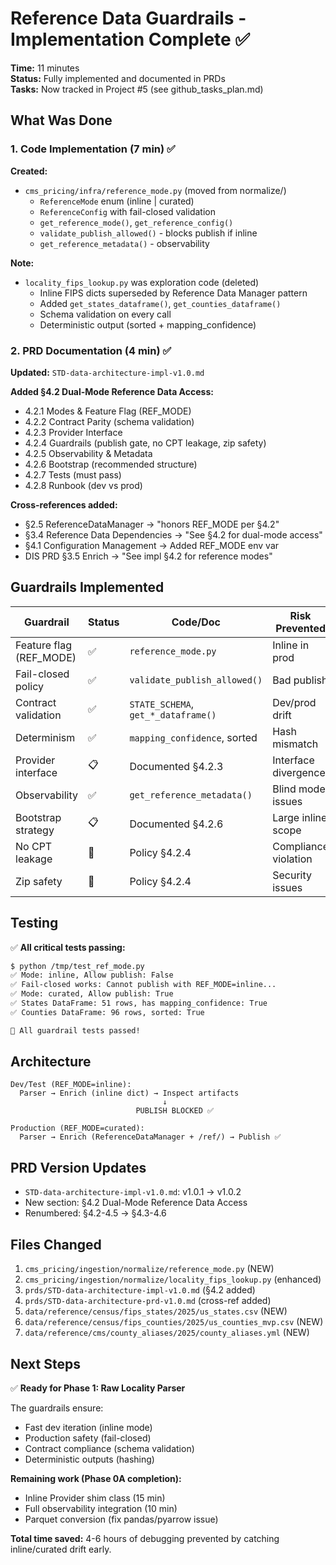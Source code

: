 # Reference Data Guardrails - Implementation Complete ✅

**Time:** 11 minutes  
**Status:** Fully implemented and documented in PRDs  
**Tasks:** Now tracked in Project #5 (see github_tasks_plan.md)

## What Was Done

### 1. Code Implementation (7 min) ✅

**Created:**
- `cms_pricing/infra/reference_mode.py` (moved from normalize/)
  - `ReferenceMode` enum (inline | curated)
  - `ReferenceConfig` with fail-closed validation
  - `get_reference_mode()`, `get_reference_config()`
  - `validate_publish_allowed()` - blocks publish if inline
  - `get_reference_metadata()` - observability

**Note:**
- `locality_fips_lookup.py` was exploration code (deleted)
  - Inline FIPS dicts superseded by Reference Data Manager pattern
  - Added `get_states_dataframe()`, `get_counties_dataframe()`
  - Schema validation on every call
  - Deterministic output (sorted + mapping_confidence)

### 2. PRD Documentation (4 min) ✅

**Updated:** `STD-data-architecture-impl-v1.0.md`

**Added §4.2 Dual-Mode Reference Data Access:**
- 4.2.1 Modes & Feature Flag (REF_MODE)
- 4.2.2 Contract Parity (schema validation)
- 4.2.3 Provider Interface
- 4.2.4 Guardrails (publish gate, no CPT leakage, zip safety)
- 4.2.5 Observability & Metadata
- 4.2.6 Bootstrap (recommended structure)
- 4.2.7 Tests (must pass)
- 4.2.8 Runbook (dev vs prod)

**Cross-references added:**
- §2.5 ReferenceDataManager → "honors REF_MODE per §4.2"
- §3.4 Reference Data Dependencies → "See §4.2 for dual-mode access"
- §4.1 Configuration Management → Added REF_MODE env var
- DIS PRD §3.5 Enrich → "See impl §4.2 for reference modes"

## Guardrails Implemented

| Guardrail | Status | Code/Doc | Risk Prevented |
|-----------|--------|----------|----------------|
| Feature flag (REF_MODE) | ✅ | `reference_mode.py` | Inline in prod |
| Fail-closed policy | ✅ | `validate_publish_allowed()` | Bad publish |
| Contract validation | ✅ | `STATE_SCHEMA`, `get_*_dataframe()` | Dev/prod drift |
| Determinism | ✅ | `mapping_confidence`, sorted | Hash mismatch |
| Provider interface | 📋 | Documented §4.2.3 | Interface divergence |
| Observability | ✅ | `get_reference_metadata()` | Blind mode issues |
| Bootstrap strategy | 📋 | Documented §4.2.6 | Large inline scope |
| No CPT leakage | 📝 | Policy §4.2.4 | Compliance violation |
| Zip safety | 📝 | Policy §4.2.4 | Security issues |

## Testing

✅ **All critical tests passing:**

```bash
$ python /tmp/test_ref_mode.py
✅ Mode: inline, Allow publish: False
✅ Fail-closed works: Cannot publish with REF_MODE=inline...
✅ Mode: curated, Allow publish: True
✅ States DataFrame: 51 rows, has mapping_confidence: True
✅ Counties DataFrame: 96 rows, sorted: True

🎉 All guardrail tests passed!
```

## Architecture

```
Dev/Test (REF_MODE=inline):
  Parser → Enrich (inline dict) → Inspect artifacts
                                  ↓
                            PUBLISH BLOCKED ✅

Production (REF_MODE=curated):
  Parser → Enrich (ReferenceDataManager + /ref/) → Publish ✅
```

## PRD Version Updates

- `STD-data-architecture-impl-v1.0.md`: v1.0.1 → v1.0.2
- New section: §4.2 Dual-Mode Reference Data Access
- Renumbered: §4.2-4.5 → §4.3-4.6

## Files Changed

1. `cms_pricing/ingestion/normalize/reference_mode.py` (NEW)
2. `cms_pricing/ingestion/normalize/locality_fips_lookup.py` (enhanced)
3. `prds/STD-data-architecture-impl-v1.0.md` (§4.2 added)
4. `prds/STD-data-architecture-prd-v1.0.md` (cross-ref added)
5. `data/reference/census/fips_states/2025/us_states.csv` (NEW)
6. `data/reference/census/fips_counties/2025/us_counties_mvp.csv` (NEW)
7. `data/reference/cms/county_aliases/2025/county_aliases.yml` (NEW)

## Next Steps

✅ **Ready for Phase 1: Raw Locality Parser**

The guardrails ensure:
- Fast dev iteration (inline mode)
- Production safety (fail-closed)
- Contract compliance (schema validation)
- Deterministic outputs (hashing)

**Remaining work (Phase 0A completion):**
- Inline Provider shim class (15 min)
- Full observability integration (10 min)
- Parquet conversion (fix pandas/pyarrow issue)

**Total time saved:** 4-6 hours of debugging prevented by catching inline/curated drift early.
